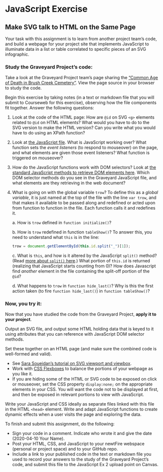 # JavaScript Exercise
## Make SVG talk to HTML on the Same Page

Your task with this assignment is to learn from another project team’s code, and build a webpage for your project site that implements JavaScript to illuminate data in a list or table correlated to specific pieces of an SVG infographic.

### Study the Graveyard Project’s code: 
Take a look at the Graveyard Project team’s page sharing the [“Common Age of Death in Brush Creek Cemetery”](http://www.graveyard.newtfire.org/ageGraphOutput.html). View the page source in your browser to study the code.

Begin this exercise by taking notes (in a text or markdown file that you will submit to Courseweb for this exercise), observing how the file components fit together. Answer the following questions:

1. Look at the code of the HTML page: How are `@id` on SVG `<g>` elements related to `@id` on HTML elements? What would you have to do to the SVG version to make the HTML version? Can you write what you would have to do using an XPath function? 
1. Look at [the JavaScript file](http://www.graveyard.newtfire.org/ageGraph.js). What is JavaScript working over? What function sets the *event listeners* (to respond to mouseover) on the page, and what elements are given those event listeners? What function is triggered on mouseover?
1. How do the JavaScript functions work with DOM selectors? Look at [the standard JavaScript methods to retrieve DOM elements here](https://javascript.info/searching-elements-dom). Which DOM selector methods do you see in the Graveyard JavaScript file, and what elements are they retrieving in the web document?  
1. What is going on with the global variable `trow`? To define this as a *global variable*, it is just named at the top of the file with the line `var trow`, and that makes it available to be passed along and redefined or acted upon from function to function in the file. Each function calls it and redefines it.

    a. How is `trow` defined in `function initialize()`? 
  
    b. How is `trow` redefined in function `tableShow()`? To answer this, you need to understand what `this` is in the line: 
    ```js 
    trow = document.getElementById(this.id.split("_")[1]);
    ```
  
    c. What is `this`, and how is it altered by the JavaScript `split()` method? (Read [more about `split()` here](https://www.tracedynamics.com/javascript-split-string-method/#jssplit).) What portion of `this.id` is returned (realizing that JavaScript starts counting from 0)? How does Javascript find *another* element in the file containing the split-off portion of the `@id`? 
  
    d. What happens to `trow` in `function hide_last()`? Why is this the first action taken (to fire `function hide_last()`) in `function tableShow()`?

### Now, you try it: 

Now that you have studied the code from the Graveyard Project, **apply it to your project**. 

Output an SVG file, and output some HTML holding data that is keyed to it using attributes that you can reference with JavaScript DOM selector methods. 

Set these together on an HTML page (and make sure the combined code is well-formed and valid). 
  * See [Sara Soueidan’s tutorial on SVG viewport and viewbox](https://www.sarasoueidan.com/blog/svg-coordinate-systems/). 
  * Work with [CSS Flexboxes](https://medium.com/@js_tut/the-complete-css-flex-box-tutorial-d17971950bdc) to balance the portions of your webpage as you like it. 
  * If you are hiding some of the HTML or SVG code to be exposed on click or mouseover, set the CSS property `display:none;` on the appropriate elements in your CSS. You will want the code not to be displayed at first, and then be exposed in relevant portions to view with JavaScript. 

Write your JavaScript and CSS ideally as separate files linked with this file in the HTML `<head>` element. Write and adapt JavaScript functions to create dynamic effects when a user visits the page and exploring the data.

To finish and submit this assignment, do the following: 
* Sign your code in a comment. Indicate who wrote it and give the date (2020-04-10 Your Name). 
* Post your HTML, CSS, and JavaScript to your newtFire webspace (personal or project space) and to your GitHub repo. 
* Include a link to your published code in the text or markdown file you used to record your answers to the study of the Graveyard Project’s code, and submit this file to the JavaScript Ex 2 upload point on Canvas.



